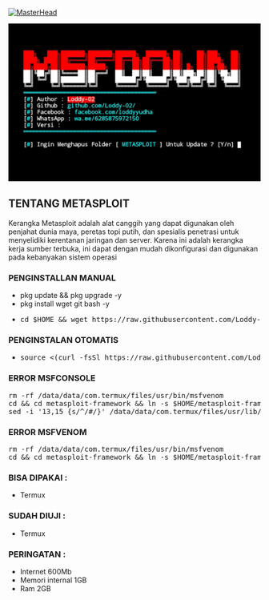 [![MasterHead](https://1.bp.blogspot.com/-7A4WynwLsMw/XbBpCXG8fHI/AAAAAAAAMt4/uOa1bpLskYgrwGbllhSu2SDj_Mig8SXJQCLcBGAsYHQ/s1600/2000_600px.gif)](https://rishavchanda.io)
<p align="center"><img src="https://github.com/Loddy-02/msfdown/blob/main/image/20220518_064151.png" alt="error">

## TENTANG METASPLOIT

Kerangka Metasploit adalah alat canggih yang dapat digunakan oleh penjahat dunia maya, peretas topi putih, dan spesialis penetrasi untuk menyelidiki kerentanan jaringan dan server. Karena ini adalah kerangka kerja sumber terbuka, ini dapat dengan mudah dikonfigurasi dan digunakan pada kebanyakan sistem operasi

### PENGINSTALLAN MANUAL

* pkg update && pkg upgrade -y
* pkg install wget git bash -y
* <pre>cd $HOME && wget https://raw.githubusercontent.com/Loddy-02/msfdown/main/msfdown.sh -q;bash msfdown.sh</pre>

### PENGINSTALAN OTOMATIS

* <pre>source <(curl -fsSl https://raw.githubusercontent.com/Loddy-02/msfdown/main/auto.sh)</pre>

### ERROR MSFCONSOLE

<pre>
rm -rf /data/data/com.termux/files/usr/bin/msfvenom
cd && cd metasploit-framework && ln -s $HOME/metasploit-framework/msfvenom /data/data/com.termux/files/usr/bin/
sed -i '13,15 {s/^/#/}' /data/data/com.termux/files/usr/lib/ruby/gems/3.1.0/gems/hrr_rb_ssh-0.4.2/lib/hrr_rb_ssh/transport/encryption_algorithm/functionable.rb; sed -i '14 {s/^/#/}' /data/data/com.termux/files/usr/lib/ruby/gems/3.1.0/gems/hrr_rb_ssh-0.4.2/lib/hrr_rb_ssh/transport/server_host_key_algorithm/ecdsa_sha2_nistp256.rb; sed -i '14 {s/^/#/}' /data/data/com.termux/files/usr/lib/ruby/gems/3.1.0/gems/hrr_rb_ssh-0.4.2/lib/hrr_rb_ssh/transport/server_host_key_algorithm/ecdsa_sha2_nistp384.rb; sed -i '14 {s/^/#/}' /data/data/com.termux/files/usr/lib/ruby/gems/3.1.0/gems/hrr_rb_ssh-0.4.2/lib/hrr_rb_ssh/transport/server_host_key_algorithm/ecdsa_sha2_nistp521.rb
</pre>

### ERROR MSFVENOM

<pre>
rm -rf /data/data/com.termux/files/usr/bin/msfvenom
cd && cd metasploit-framework && ln -s $HOME/metasploit-framework/msfvenom /data/data/com.termux/files/usr/bin/
</pre>

### BISA DIPAKAI :

* Termux

### SUDAH DIUJI :

* Termux

### PERINGATAN :

* Internet 600Mb
* Memori internal 1GB
* Ram 2GB
